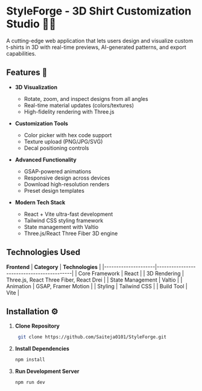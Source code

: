 # StyleForge - 3D Shirt Customization Studio 👕✨

A cutting-edge web application that lets users design and visualize custom t-shirts in 3D with real-time previews, AI-generated patterns, and export capabilities.

## Features 🚀

- **3D Visualization**  
  - Rotate, zoom, and inspect designs from all angles
  - Real-time material updates (colors/textures)
  - High-fidelity rendering with Three.js

- **Customization Tools**  
  - Color picker with hex code support
  - Texture upload (PNG/JPG/SVG)
  - Decal positioning controls

- **Advanced Functionality**  
  - GSAP-powered animations
  - Responsive design across devices
  - Download high-resolution renders
  - Preset design templates

- **Modern Tech Stack**  
  - React + Vite ultra-fast development
  - Tailwind CSS styling framework
  - State management with Valtio
  - Three.js/React Three Fiber 3D engine

## Technologies Used

**Frontend**
| **Category**       | **Technologies**                          |
|---------------------|-------------------------------------------|
| Core Framework      | React                                     |
| 3D Rendering        | Three.js, React Three Fiber, React Drei   |
| State Management    | Valtio                                    |
| Animation           | GSAP, Framer Motion                       |
| Styling             | Tailwind CSS                              |
| Build Tool          | Vite                                      |


## Installation ⚙️

1. **Clone Repository**
   ```bash
    git clone https://github.com/Saiteja0101/StyleForge.git


2. **Install Dependencies**
   ```bash
   npm install

3. **Run Development Server**
   ```bash
   npm run dev
